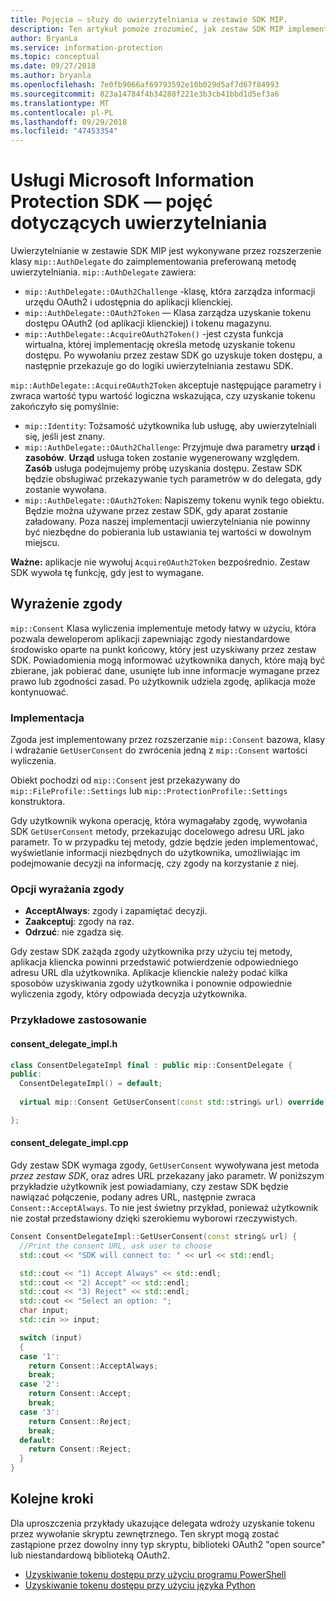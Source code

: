 ```yaml
---
title: Pojęcia — służy do uwierzytelniania w zestawie SDK MIP.
description: Ten artykuł pomoże zrozumieć, jak zestaw SDK MIP implementuje uwierzytelnianie i wymagania dotyczące aplikacji klienckich zapewnić logikę uzyskanie tokenu dostępu OAuth2.
author: BryanLa
ms.service: information-protection
ms.topic: conceptual
ms.date: 09/27/2018
ms.author: bryanla
ms.openlocfilehash: 7e0fb9066af69793592e10b029d5af7d67f84993
ms.sourcegitcommit: 823a14784f4b34288f221e3b3cb41bbd1d5ef3a6
ms.translationtype: MT
ms.contentlocale: pl-PL
ms.lasthandoff: 09/29/2018
ms.locfileid: "47453354"
---
```

# <a name="microsoft-information-protection-sdk---authentication-concepts"></a>Usługi Microsoft Information Protection SDK — pojęć dotyczących uwierzytelniania

Uwierzytelnianie w zestawie SDK MIP jest wykonywane przez rozszerzenie klasy `mip::AuthDelegate` do zaimplementowania preferowaną metodę uwierzytelniania. `mip::AuthDelegate` zawiera:

- `mip::AuthDelegate::OAuth2Challenge` -klasę, która zarządza informacji urzędu OAuth2 i udostępnia do aplikacji klienckiej.
- `mip::AuthDelegate::OAuth2Token` — Klasa zarządza uzyskanie tokenu dostępu OAuth2 (od aplikacji klienckiej) i tokenu magazynu.
- `mip::AuthDelegate::AcquireOAuth2Token()` -jest czysta funkcja wirtualna, której implementację określa metodę uzyskanie tokenu dostępu. Po wywołaniu przez zestaw SDK go uzyskuje token dostępu, a następnie przekazuje go do logiki uwierzytelniania zestawu SDK.

`mip::AuthDelegate::AcquireOAuth2Token` akceptuje następujące parametry i zwraca wartość typu wartość logiczna wskazująca, czy uzyskanie tokenu zakończyło się pomyślnie:

- `mip::Identity`: Tożsamość użytkownika lub usługę, aby uwierzytelniali się, jeśli jest znany.
- `mip::AuthDelegate::OAuth2Challenge`: Przyjmuje dwa parametry **urząd** i **zasobów**. **Urząd** usługa token zostanie wygenerowany względem. **Zasób** usługa podejmujemy próbę uzyskania dostępu. Zestaw SDK będzie obsługiwać przekazywanie tych parametrów w do delegata, gdy zostanie wywołana.
- `mip::AuthDelegate::OAuth2Token`: Napiszemy tokenu wynik tego obiektu. Będzie można używane przez zestaw SDK, gdy aparat zostanie załadowany. Poza naszej implementacji uwierzytelniania nie powinny być niezbędne do pobierania lub ustawiania tej wartości w dowolnym miejscu.

**Ważne:** aplikacje nie wywołuj `AcquireOAuth2Token` bezpośrednio. Zestaw SDK wywoła tę funkcję, gdy jest to wymagane.

## <a name="consent"></a>Wyrażenie zgody

`mip::Consent` Klasa wyliczenia implementuje metody łatwy w użyciu, która pozwala deweloperom aplikacji zapewniając zgody niestandardowe środowisko oparte na punkt końcowy, który jest uzyskiwany przez zestaw SDK. Powiadomienia mogą informować użytkownika danych, które mają być zbierane, jak pobierać dane, usunięte lub inne informacje wymagane przez prawo lub zgodności zasad. Po użytkownik udziela zgodę, aplikacja może kontynuować. 


### <a name="implementation"></a>Implementacja

Zgoda jest implementowany przez rozszerzanie `mip::Consent` bazowa, klasy i wdrażanie `GetUserConsent` do zwrócenia jedną z `mip::Consent` wartości wyliczenia. 

Obiekt pochodzi od `mip::Consent` jest przekazywany do `mip::FileProfile::Settings` lub `mip::ProtectionProfile::Settings` konstruktora.

Gdy użytkownik wykona operację, która wymagałaby zgodę, wywołania SDK `GetUserConsent` metody, przekazując docelowego adresu URL jako parametr. To w przypadku tej metody, gdzie będzie jeden implementować, wyświetlanie informacji niezbędnych do użytkownika, umożliwiając im podejmowanie decyzji na informację, czy zgody na korzystanie z niej. 

### <a name="consent-options"></a>Opcji wyrażania zgody

- **AcceptAlways**: zgody i zapamiętać decyzji.
- **Zaakceptuj**: zgody na raz.
- **Odrzuć**: nie zgadza się.

Gdy zestaw SDK zażąda zgody użytkownika przy użyciu tej metody, aplikacja kliencka powinni przedstawić potwierdzenie odpowiedniego adresu URL dla użytkownika. Aplikacje klienckie należy podać kilka sposobów uzyskiwania zgody użytkownika i ponownie odpowiednie wyliczenia zgody, który odpowiada decyzja użytkownika.

### <a name="sample-implementation"></a>Przykładowe zastosowanie

#### <a name="consentdelegateimplh"></a>consent_delegate_impl.h

```cpp
class ConsentDelegateImpl final : public mip::ConsentDelegate {
public:
  ConsentDelegateImpl() = default;
  
  virtual mip::Consent GetUserConsent(const std::string& url) override;

};
```

#### <a name="consentdelegateimplcpp"></a>consent_delegate_impl.cpp

Gdy zestaw SDK wymaga zgody, `GetUserConsent` wywoływana jest metoda *przez zestaw SDK*, oraz adres URL przekazany jako parametr. W poniższym przykładzie użytkownik jest powiadamiany, czy zestaw SDK będzie nawiązać połączenie, podany adres URL, następnie zwraca `Consent::AcceptAlways`. To nie jest świetny przykład, ponieważ użytkownik nie został przedstawiony dzięki szerokiemu wyborowi rzeczywistych.

```cpp
Consent ConsentDelegateImpl::GetUserConsent(const string& url) {
  //Print the consent URL, ask user to choose
  std::cout << "SDK will connect to: " << url << std::endl;

  std::cout << "1) Accept Always" << std::endl;
  std::cout << "2) Accept" << std::endl;
  std::cout << "3) Reject" << std::endl;
  std::cout << "Select an option: ";
  char input;
  std::cin >> input;

  switch (input)
  {
  case '1':
    return Consent::AcceptAlways;
    break;
  case '2':
    return Consent::Accept;
    break;
  case '3':
    return Consent::Reject;
    break;
  default:
    return Consent::Reject;
  }  
}
```

## <a name="next-steps"></a>Kolejne kroki

Dla uproszczenia przykłady ukazujące delegata wdroży uzyskanie tokenu przez wywołanie skryptu zewnętrznego. Ten skrypt mogą zostać zastąpione przez dowolny inny typ skryptu, biblioteki OAuth2 "open source" lub niestandardową biblioteką OAuth2.

- [Uzyskiwanie tokenu dostępu przy użyciu programu PowerShell](concept-authentication-acquire-token-ps.md)
- [Uzyskiwanie tokenu dostępu przy użyciu języka Python](concept-authentication-acquire-token-py.md)
